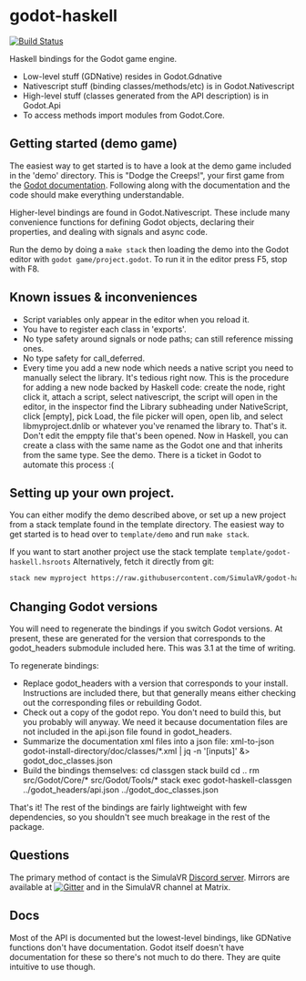 # godot-haskell

[![Build Status](https://travis-ci.org/SimulaVR/godot-haskell.svg?branch=master)](https://travis-ci.org/SimulaVR/godot-haskell)

Haskell bindings for the Godot game engine.

* Low-level stuff (GDNative) resides in Godot.Gdnative
* Nativescript stuff (binding classes/methods/etc) is in Godot.Nativescript
* High-level stuff (classes generated from the API description) is in Godot.Api
* To access methods import modules from Godot.Core.

## Getting started (demo game)

The easiest way to get started is to have a look at the demo game included in
the 'demo' directory. This is "Dodge the Creeps!", your first game
from the [Godot
documentation](https://docs.godotengine.org/en/3.1/getting_started/step_by_step/your_first_game.html). Following
along with the documentation and the code should make everything understandable.

Higher-level bindings are found in Godot.Nativescript. These include many
convenience functions for defining Godot objects, declaring their properties,
and dealing with signals and async code.

Run the demo by doing a `make stack` then loading the demo into the Godot editor
with `godot game/project.godot`. To run it in the editor press F5, stop with
F8.

## Known issues & inconveniences

* Script variables only appear in the editor when you reload it.
* You have to register each class in 'exports'.
* No type safety around signals or node paths; can still reference missing ones.
* No type safety for call_deferred.
* Every time you add a new node which needs a native script you need to manually
  select the library. It's tedious right now. This is the procedure for adding a
  new node backed by Haskell code: create the node, right click it, attach a
  script, select nativescript, the script will open in the editor, in the
  inspector find the Library subheading under NativeScript, click [empty], pick
  Load, the file picker will open, open lib, and select libmyproject.dnlib or
  whatever you've renamed the library to. That's it. Don't edit the emppty file
  that's been opened. Now in Haskell, you can create a class with the same name
  as the Godot one and that inherits from the same type. See the demo. There is
  a ticket in Godot to automate this process :(

## Setting up your own project.

You can either modify the demo described above, or set up a new project from a
stack template found in the template directory. The easiest way to get started
is to head over to `template/demo` and run `make stack`.

If you want to start another project use the stack template `template/godot-haskell.hsroots`
Alternatively, fetch it directly from git:

```bash
stack new myproject https://raw.githubusercontent.com/SimulaVR/godot-haskell/master/template/godot-haskell.hsfiles
```

## Changing Godot versions

You will need to regenerate the bindings if you switch Godot versions. At
present, these are generated for the version that corresponds to the
godot_headers submodule included here. This was 3.1 at the time of writing.

To regenerate bindings:

* Replace godot_headers with a version that corresponds to your
  install. Instructions are included there, but that generally means either
  checking out the corresponding files or rebuilding Godot.
* Check out a copy of the godot repo. You don't need to build this, but you
  probably will anyway. We need it because documentation files are not 
  included in the api.json file found in godot_headers.
* Summarize the documentation xml files into a json file:
xml-to-json godot-install-directory/doc/classes/*.xml | jq -n '[inputs]' &> godot_doc_classes.json
* Build the bindings themselves:
cd classgen
stack build
cd ..
rm src/Godot/Core/* src/Godot/Tools/*
stack exec godot-haskell-classgen ../godot_headers/api.json ../godot_doc_classes.json

That's it! The rest of the bindings are fairly lightweight with few
dependencies, so you shouldn't see much breakage in the rest of the package.

## Questions

The primary method of contact is the SimulaVR [Discord server](https://discord.gg/V2NgzZt).
Mirrors are available at [![Gitter](https://badges.gitter.im/SimulaVR/Simula.svg)](https://gitter.im/SimulaVR/Simula?utm_source=badge&utm_medium=badge&utm_campaign=pr-badge) and in the SimulaVR channel at Matrix.

## Docs

Most of the API is documented but the lowest-level bindings, like GDNative
functions don't have documentation. Godot itself doesn't have documentation for
these so there's not much to do there. They are quite intuitive to use though.
